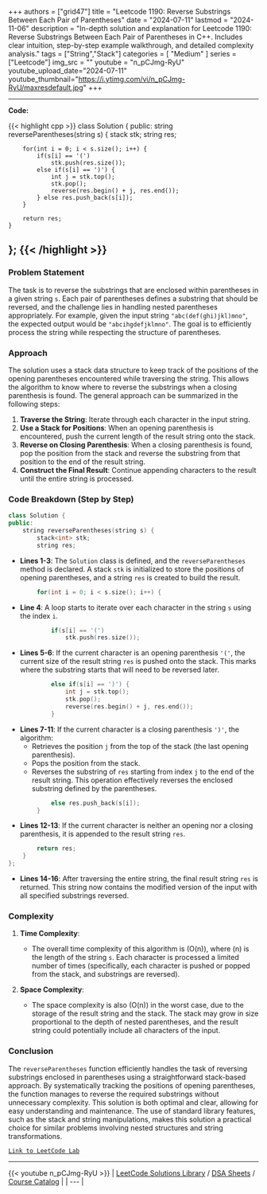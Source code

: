 
+++
authors = ["grid47"]
title = "Leetcode 1190: Reverse Substrings Between Each Pair of Parentheses"
date = "2024-07-11"
lastmod = "2024-11-06"
description = "In-depth solution and explanation for Leetcode 1190: Reverse Substrings Between Each Pair of Parentheses in C++. Includes clear intuition, step-by-step example walkthrough, and detailed complexity analysis."
tags = ["String","Stack"]
categories = [
    "Medium"
]
series = ["Leetcode"]
img_src = ""
youtube = "n_pCJmg-RyU"
youtube_upload_date="2024-07-11"
youtube_thumbnail="https://i.ytimg.com/vi/n_pCJmg-RyU/maxresdefault.jpg"
+++



---
**Code:**

{{< highlight cpp >}}
class Solution {
public:
    string reverseParentheses(string s) {
        stack<int> stk;
        string res;
        
        for(int i = 0; i < s.size(); i++) {
            if(s[i] == '(') 
                stk.push(res.size());
            else if(s[i] == ')') {
                int j = stk.top();
                stk.pop();
                reverse(res.begin() + j, res.end());
            } else res.push_back(s[i]);
        }
        
        return res;
    }
};
{{< /highlight >}}
---


### Problem Statement
The task is to reverse the substrings that are enclosed within parentheses in a given string `s`. Each pair of parentheses defines a substring that should be reversed, and the challenge lies in handling nested parentheses appropriately. For example, given the input string `"abc(def(ghi)jkl)mno"`, the expected output would be `"abcihgdefjklmno"`. The goal is to efficiently process the string while respecting the structure of parentheses.

### Approach
The solution uses a stack data structure to keep track of the positions of the opening parentheses encountered while traversing the string. This allows the algorithm to know where to reverse the substrings when a closing parenthesis is found. The general approach can be summarized in the following steps:

1. **Traverse the String**: Iterate through each character in the input string.
2. **Use a Stack for Positions**: When an opening parenthesis is encountered, push the current length of the result string onto the stack.
3. **Reverse on Closing Parenthesis**: When a closing parenthesis is found, pop the position from the stack and reverse the substring from that position to the end of the result string.
4. **Construct the Final Result**: Continue appending characters to the result until the entire string is processed.

### Code Breakdown (Step by Step)

```cpp
class Solution {
public:
    string reverseParentheses(string s) {
        stack<int> stk;
        string res;
```
- **Lines 1-3**: The `Solution` class is defined, and the `reverseParentheses` method is declared. A stack `stk` is initialized to store the positions of opening parentheses, and a string `res` is created to build the result.

```cpp
        for(int i = 0; i < s.size(); i++) {
```
- **Line 4**: A loop starts to iterate over each character in the string `s` using the index `i`.

```cpp
            if(s[i] == '(') 
                stk.push(res.size());
```
- **Lines 5-6**: If the current character is an opening parenthesis `'('`, the current size of the result string `res` is pushed onto the stack. This marks where the substring starts that will need to be reversed later.

```cpp
            else if(s[i] == ')') {
                int j = stk.top();
                stk.pop();
                reverse(res.begin() + j, res.end());
            }
```
- **Lines 7-11**: If the current character is a closing parenthesis `')'`, the algorithm:
  - Retrieves the position `j` from the top of the stack (the last opening parenthesis).
  - Pops the position from the stack.
  - Reverses the substring of `res` starting from index `j` to the end of the result string. This operation effectively reverses the enclosed substring defined by the parentheses.

```cpp
            else res.push_back(s[i]);
        }
```
- **Lines 12-13**: If the current character is neither an opening nor a closing parenthesis, it is appended to the result string `res`.

```cpp
        return res;
    }
};
```
- **Lines 14-16**: After traversing the entire string, the final result string `res` is returned. This string now contains the modified version of the input with all specified substrings reversed.

### Complexity
1. **Time Complexity**: 
   - The overall time complexity of this algorithm is \(O(n)\), where \(n\) is the length of the string `s`. Each character is processed a limited number of times (specifically, each character is pushed or popped from the stack, and substrings are reversed).
  
2. **Space Complexity**: 
   - The space complexity is also \(O(n)\) in the worst case, due to the storage of the result string and the stack. The stack may grow in size proportional to the depth of nested parentheses, and the result string could potentially include all characters of the input.

### Conclusion
The `reverseParentheses` function efficiently handles the task of reversing substrings enclosed in parentheses using a straightforward stack-based approach. By systematically tracking the positions of opening parentheses, the function manages to reverse the required substrings without unnecessary complexity. This solution is both optimal and clear, allowing for easy understanding and maintenance. The use of standard library features, such as the stack and string manipulations, makes this solution a practical choice for similar problems involving nested structures and string transformations.

[`Link to LeetCode Lab`](https://leetcode.com/problems/reverse-substrings-between-each-pair-of-parentheses/description/)

---
{{< youtube n_pCJmg-RyU >}}
| [LeetCode Solutions Library](https://grid47.xyz/leetcode/) / [DSA Sheets](https://grid47.xyz/sheets/) / [Course Catalog](https://grid47.xyz/courses/) |
| --- |
